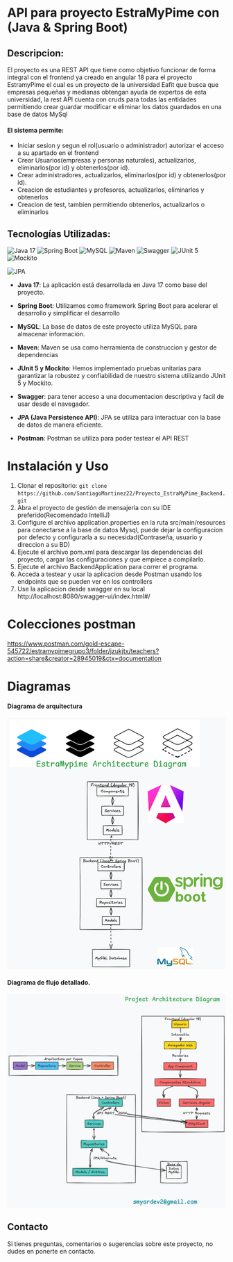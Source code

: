 # API para proyecto EstraMyPime con  (Java & Spring Boot)
## Descripcion:
El proyecto es una REST API que tiene como objetivo funcionar de forma integral con el frontend ya creado en angular 18 para el proyecto EstramyPime el cual es un proyecto de la universidad Eafit que busca que empresas pequeñas y medianas obtengan ayuda de expertos de esta universidad, la rest API cuenta con cruds para todas las entidades permitiendo crear guardar modificar e eliminar los datos guardados en una base de datos MySql

#### El sistema permite:
- Iniciar sesion y segun el rol(usuario o administrador) autorizar el acceso a su apartado en el frontend
- Crear Usuarios(empresas y personas naturales), actualizarlos, eliminarlos(por id) y obtenerlos(por  id).
- Crear administradores, actualizarlos, eliminarlos(por id) y obtenerlos(por id).
- Creacion de estudiantes y profesores, actualizarlos, eliminarlos y obtenerlos
- Creacion de test, tambien permitiendo obtenerlos, actualizarlos o eliminarlos 


## Tecnologías Utilizadas:


![Java 17](https://img.shields.io/badge/Java-17-red?style=for-the-badge&logo=java)
![Spring Boot](https://img.shields.io/badge/Spring%20Boot-3.1.3-green?style=for-the-badge&logo=spring)
![MySQL](https://img.shields.io/badge/MySQL-Database-blue?style=for-the-badge&logo=mysql)
![Maven](https://img.shields.io/badge/Maven-Build%20Tool-orange?style=for-the-badge&logo=apache-maven)
![Swagger](https://img.shields.io/badge/Swagger-API%20Documentation-green?style=for-the-badge&logo=swagger)
![JUnit 5](https://img.shields.io/badge/JUnit%205-Testing-brightgreen?style=for-the-badge&logo=junit)
![Mockito](https://img.shields.io/badge/Mockito-Testing-orange?style=for-the-badge&logo=mockito)

![JPA](https://img.shields.io/badge/JPA-Persistence%20API-blueviolet?style=for-the-badge&logo=jpa)

- **Java 17**: La aplicación está desarrollada en Java 17 como base del proyecto.

- **Spring Boot**: Utilizamos como framework Spring Boot para acelerar el desarrollo y simplificar el desarrollo

- **MySQL**: La base de datos de este proyecto utiliza MySQL para almacenar información.

- **Maven**: Maven se usa como herramienta de construccion y gestor de dependencias

- **JUnit 5 y Mockito**: Hemos implementado pruebas unitarias para garantizar la robustez y confiabilidad de nuestro sistema utilizando JUnit 5 y Mockito.

- **Swagger**: para tener acceso a una documentacion descriptiva y facil de usar desde el navegador.

- **JPA (Java Persistence API)**: JPA se utiliza para interactuar con la base de datos de manera eficiente.

- **Postman**: Postman se utiliza para poder testear el API REST

# Instalación y Uso


1. Clonar el repositorio: `git clone https://github.com/SantiagoMartinez22/Proyecto_EstraMyPime_Backend.git`
2. Abra el proyecto de gestión de mensajería con su IDE preferido(Recomendado IntelliJ)
3. Configure el archivo application.properties en la ruta src/main/resources para conectarse a la base de datos Mysql, puede dejar la configuracion por defecto y configurarla a su necesidad(Contraseña, usuario y direccion a su BD)
4. Ejecute el archivo pom.xml para descargar las dependencias del proyecto, cargar las configuraciones y que empiece a compilarlo.
5. Ejecute el archivo BackendApplication para correr el programa.
6. Acceda a testear y usar la aplicacion desde Postman usando los endpoints que se pueden ver en los controllers 
7. Use la aplicacion desde swagger en su local  http://localhost:8080/swagger-ui/index.html#/

# Colecciones postman
https://www.postman.com/gold-escape-545722/estramypimegrupo3/folder/jzukjtx/teachers?action=share&creator=28945019&ctx=documentation
# Diagramas
#### Diagrama de arquitectura
![Diagrama de_arquitectura](https://github.com/SantiagoMartinez22/Proyecto_EstraMyPime_Backend/blob/development/architecture.png)

#### Diagrama de flujo detallado.
![Diagrama_de_flujo](https://github.com/SantiagoMartinez22/Proyecto_EstraMyPime_Backend/blob/development/architecture222.png)

## Contacto

Si tienes preguntas, comentarios o sugerencias sobre este proyecto, no dudes en ponerte en contacto.

